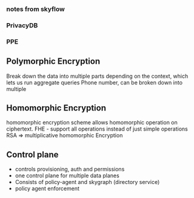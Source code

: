 ### notes from skyflow

### PrivacyDB
### PPE

## Polymorphic Encryption

Break down the data into multiple parts depending on the context, which lets us run aggregate queries
Phone number, can be broken down into multiple

## Homomorphic Encryption
homomorphic encryption scheme allows homomorphic operation on ciphertext.
FHE - support all operations instead of just simple operations
RSA => multiplicative homomorphic Encryption

## Control plane
- controls provisioning, auth and permissions
- one control plane for multiple data planes
- Consists of policy-agent and skygraph (directory service)
- policy agent enforcement